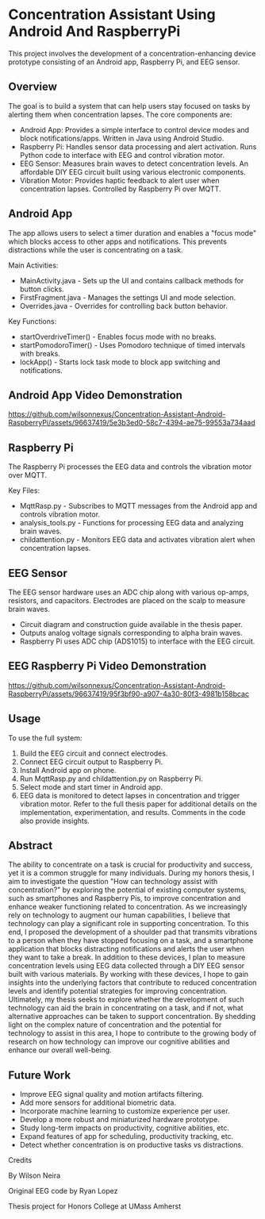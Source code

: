 # Concentration Assistant Using Android And RaspberryPi
This project involves the development of a concentration-enhancing device prototype consisting of an Android app, Raspberry Pi, and EEG sensor.

## Overview
The goal is to build a system that can help users stay focused on tasks by alerting them when concentration lapses. The core components are:

* Android App: Provides a simple interface to control device modes and block notifications/apps. Written in Java using Android Studio.
* Raspberry Pi: Handles sensor data processing and alert activation. Runs Python code to interface with EEG and control vibration motor.
* EEG Sensor: Measures brain waves to detect concentration levels. An affordable DIY EEG circuit built using various electronic components.
* Vibration Motor: Provides haptic feedback to alert user when concentration lapses. Controlled by Raspberry Pi over MQTT.
## Android App
The app allows users to select a timer duration and enables a "focus mode" which blocks access to other apps and notifications. This prevents distractions while the user is concentrating on a task.

Main Activities:

* MainActivity.java - Sets up the UI and contains callback methods for button clicks.
* FirstFragment.java - Manages the settings UI and mode selection.
* Overrides.java - Overrides for controlling back button behavior.
  
Key Functions:

* startOverdriveTimer() - Enables focus mode with no breaks.
* startPomodoroTimer() - Uses Pomodoro technique of timed intervals with breaks.
* lockApp() - Starts lock task mode to block app switching and notifications.
## Android App Video Demonstration

https://github.com/wilsonnexus/Concentration-Assistant-Android-RaspberryPi/assets/96637419/5e3b3ed0-58c7-4394-ae75-99553a734aad 

## Raspberry Pi
The Raspberry Pi processes the EEG data and controls the vibration motor over MQTT.

Key Files:

* MqttRasp.py - Subscribes to MQTT messages from the Android app and controls vibration motor.
* analysis_tools.py - Functions for processing EEG data and analyzing brain waves.
* childattention.py - Monitors EEG data and activates vibration alert when concentration lapses.
## EEG Sensor
The EEG sensor hardware uses an ADC chip along with various op-amps, resistors, and capacitors. Electrodes are placed on the scalp to measure brain waves.

* Circuit diagram and construction guide available in the thesis paper.
* Outputs analog voltage signals corresponding to alpha brain waves.
* Raspberry Pi uses ADC chip (ADS1015) to interface with the EEG circuit.
## EEG Raspberry Pi Video Demonstration

https://github.com/wilsonnexus/Concentration-Assistant-Android-RaspberryPi/assets/96637419/95f3bf90-a907-4a30-80f3-4981b158bcac

## Usage
To use the full system:

1. Build the EEG circuit and connect electrodes.
2. Connect EEG circuit output to Raspberry Pi.
3. Install Android app on phone.
4. Run MqttRasp.py and childattention.py on Raspberry Pi.
5. Select mode and start timer in Android app.
6. EEG data is monitored to detect lapses in concentration and trigger vibration motor.
Refer to the full thesis paper for additional details on the implementation, experimentation, and results. Comments in the code also provide insights.

## Abstract  
The ability to concentrate on a task is crucial for productivity and success, yet it is a common struggle for many individuals. During my honors thesis, I aim to investigate the question "How can technology assist with concentration?" by exploring the potential of existing computer systems, such as smartphones and Raspberry Pis, to improve concentration and enhance weaker functioning related to concentration. As we increasingly rely on technology to augment our human capabilities, I believe that technology can play a significant role in supporting concentration. To this end, I proposed the development of a shoulder pad that transmits vibrations to a person when they have stopped focusing on a task, and a smartphone application that blocks distracting notifications and alerts the user when they want to take a break. In addition to these devices, I plan to measure concentration levels using EEG data collected through a DIY EEG sensor built with various materials. By working with these devices, I hope to gain insights into the underlying factors that contribute to reduced concentration levels and identify potential strategies for improving concentration. Ultimately, my thesis seeks to explore whether the development of such technology can aid the brain in concentrating on a task, and if not, what alternative approaches can be taken to support concentration. By shedding light on the complex nature of concentration and the potential for technology to assist in this area, I hope to contribute to the growing body of research on how technology can improve our cognitive abilities and enhance our overall well-being.

## Future Work
* Improve EEG signal quality and motion artifacts filtering.
* Add more sensors for additional biometric data.
* Incorporate machine learning to customize experience per user.
* Develop a more robust and miniaturized hardware prototype.
* Study long-term impacts on productivity, cognitive abilities, etc.
* Expand features of app for scheduling, productivity tracking, etc.
* Detect whether concentration is on productive tasks vs distractions.

Credits

By Wilson Neira

Original EEG code by Ryan Lopez

Thesis project for Honors College at UMass Amherst
